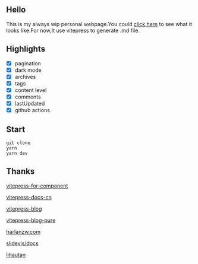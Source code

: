 ## Hello

This is my always wip personal webpage.You could [click here](http://clark-cui.top) to see what it looks like.For now,It use vitepress to generate .md file.

## Highlights

- [x] pagination
- [x] dark mode
- [x] archives
- [x] tags
- [x] content level
- [x] comments
- [x] lastUpdated
- [x] github actions

## Start

```shell
git clone
yarn
yarn dev
```

## Thanks

[vitepress-for-component](https://github.com/dewfall123/vitepress-for-component)

[vitepress-docs-cn](https://github.com/docschina/vitepress-docs-cn)

[vitepress-blog](https://github.com/Moking1997/vitepress-blog)

[vitepress-blog-pure](https://github.com/airene/vitepress-blog-pure)

[harlanzw.com](https://github.com/harlan-zw/harlanzw.com)

[slidevjs/docs](https://github.com/slidevjs/docs)

[lihautan](https://lihautan.com/)
